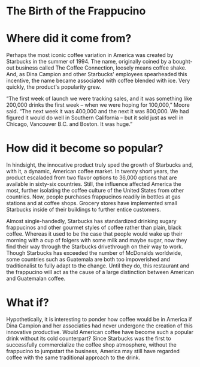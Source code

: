 # The Birth of the Frappucino

# Where did it come from?

Perhaps the most iconic coffee variation in America was created by Starbucks in the summer of 1994. The name, originally coined by a bought-out business called The Coffee Connection, loosely means coffee shake. And, as Dina Campion and other Starbucks' employees spearheaded this incentive, the name became associated with coffee blended with ice. Very quickly, the product's popularity grew.

“The first week of launch we were tracking sales, and it was something like 200,000 drinks the first week – when we were hoping for 100,000,” Moore said. “The next week it was 400,000 and the next it was 800,000. We had figured it would do well in Southern California – but it sold just as well in Chicago, Vancouver B.C. and Boston. It was huge.”

# How did it become so popular?

In hindsight, the innocative product truly sped the growth of Starbucks and, with it, a dynamic, American coffee market. In twenty short years, the product escaladed from two flavor options to 36,000 options that are available in sixty-six countries. Still, the influence affected America the most, further isolating the coffee culture of the United States from other countries. Now, people purchases frappucinos readily in bottles at gas stations and at coffee shops. Grocery stores have implemented small Starbucks inside of their buildings to further entice customers. 

Almost single-handedly, Starbucks has standardized drinking sugary frappucinos and other gourmet styles of coffee rather than plain, black coffee. Whereas it used to be the case that people would wake up their morning with a cup of folgers with some milk and maybe sugar, now they find their way through the Starbucks drivethrough on their way to work. Though Starbucks has exceeded the number of McDonalds worldwide, some countries such as Guatemala are both too impoverished and traditionalist to fully adapt to the change. Until they do, this restaurant and the frappucino will act as the cause of a large distinction between American and Guatemalan coffee.

# What if?

Hypothetically, it is interesting to ponder how coffee would be in America if Dina Campion and her associaties had never undergone the creation of this innovative productive. Would American coffee have become such a popular drink without its cold counterpart? Since Starbucks was the first to successfully commercialize the coffee shop atmosphere, without the frappucino to jumpstart the business, America may still have regarded coffee with the same traditional approach to the drink. 



